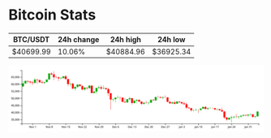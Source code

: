 # Bitcoin Stats

BTC/USDT|24h change|24h high|24h low|
|---|---|---|---|
|$40699.99|10.06%|$40884.96|$36925.34|

<img src="./chart.svg">
